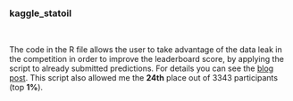 ### kaggle_statoil 
<br />

The code in the R file allows the user to take advantage of the data leak in the competition in order to improve the leaderboard score, by applying the script to already submitted predictions. For details you can see the [blog post](http://mlampros.github.io/2018/02/01/Statoil_competition/). 
This script also allowed me the **24th** place out of 3343 participants (top **1%**).
